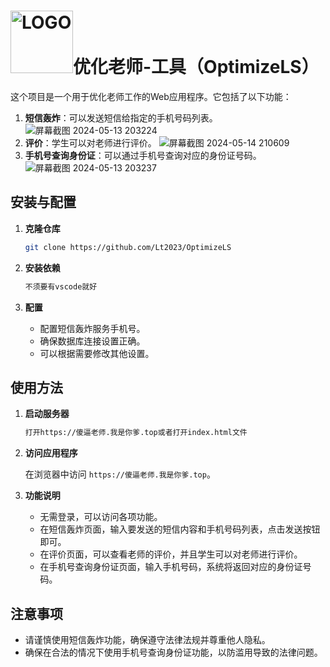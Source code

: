 # <img src="https://github.com/Lt2023/OptimizeLS/assets/122614217/8ee81a37-2f6c-4dbc-8a6e-f97bfc8b04cd" alt="LOGO" width="100" height="100">优化老师-工具（OptimizeLS）

这个项目是一个用于优化老师工作的Web应用程序。它包括了以下功能：

1. **短信轰炸**：可以发送短信给指定的手机号码列表。
![屏幕截图 2024-05-13 203224](https://github.com/Lt2023/OptimizeLS/assets/122614217/dcbb0df9-fb7f-4d5f-aca5-165037406dae)
2. **评价**：学生可以对老师进行评价。
![屏幕截图 2024-05-14 210609](https://github.com/Lt2023/OptimizeLS/assets/122614217/fa92d193-19b7-4c60-95bf-cf0d17524ef8)
3. **手机号查询身份证**：可以通过手机号查询对应的身份证号码。
![屏幕截图 2024-05-13 203237](https://github.com/Lt2023/OptimizeLS/assets/122614217/7573c9a9-9f71-45f0-80ba-484207b8dda0)

## 安装与配置

1. **克隆仓库**

   ```bash
   git clone https://github.com/Lt2023/OptimizeLS
   ```

2. **安装依赖**

   ```bash
   不须要有vscode就好
   ```

3. **配置**

   - 配置短信轰炸服务手机号。
   - 确保数据库连接设置正确。
   - 可以根据需要修改其他设置。

## 使用方法

1. **启动服务器**

   ```bash
   打开https://傻逼老师.我是你爹.top或者打开index.html文件
   ```

2. **访问应用程序**

   在浏览器中访问 `https://傻逼老师.我是你爹.top`。

3. **功能说明**

   - 无需登录，可以访问各项功能。
   - 在短信轰炸页面，输入要发送的短信内容和手机号码列表，点击发送按钮即可。
   - 在评价页面，可以查看老师的评价，并且学生可以对老师进行评价。
   - 在手机号查询身份证页面，输入手机号码，系统将返回对应的身份证号码。

## 注意事项

- 请谨慎使用短信轰炸功能，确保遵守法律法规并尊重他人隐私。
- 确保在合法的情况下使用手机号查询身份证功能，以防滥用导致的法律问题。
